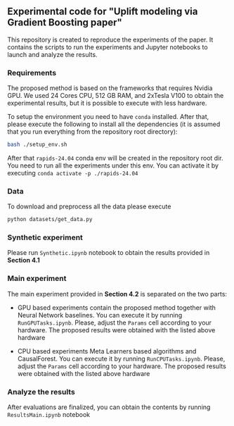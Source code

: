 ## Experimental code for "Uplift modeling via Gradient Boosting paper"

This repository is created to reproduce the experiments of the paper. It contains the scripts to run the experiments and Jupyter notebooks to launch and analyze the results. 


### Requirements

The proposed method is based on the frameworks that requires Nvidia GPU. We used 24 Cores CPU, 512 GB RAM, and 2xTesla V100 to obtain the experimental results, but it is possible to execute with less hardware.  

To setup the environment you need to have `conda` installed. After that, please execute the following to install all the dependencies (it is assumed that you run everything from the repository root directory): 

```bash
bash ./setup_env.sh

```

After that `rapids-24.04` conda env will be created in the repository root dir. You need to run all the experiments under this env. You can activate it by executing `conda activate -p ./rapids-24.04`

### Data

To download and preprocess all the data please execute

```bash
python datasets/get_data.py

```

### Synthetic experiment

Please run `Synthetic.ipynb` notebook to obtain the results provided in **Section 4.1**

### Main experiment

The main experiment provided in **Section 4.2** is separated on the two parts:

* GPU based experiments contain the proposed method together with Neural Network baselines. You can execute it by running `RunGPUTasks.ipynb`. Please, adjust the `Params` cell according to your hardware. The proposed results were obtained with the listed above hardware

* CPU based experiments Meta Learners based algorithms and CausalForest. You can execute it by running `RunCPUTasks.ipynb`. Please, adjust the `Params` cell according to your hardware. The proposed results were obtained with the listed above hardware

### Analyze the results

After evaluations are finalized, you can obtain the contents by running `ResultsMain.ipynb` notebook
